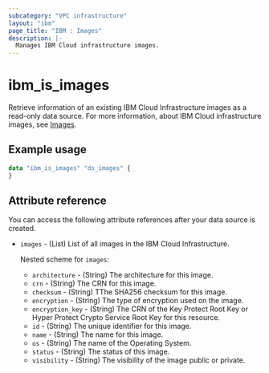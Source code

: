 ```yaml
---
subcategory: "VPC infrastructure"
layout: "ibm"
page_title: "IBM : Images"
description: |-
  Manages IBM Cloud infrastructure images.
---
```


# ibm_is_images
Retrieve information of an existing IBM Cloud Infrastructure images as a read-only data source. For more information, about IBM Cloud infrastructure images, see [Images](https://cloud.ibm.com/docs/vpc?topic=vpc-about-images).

## Example usage

```terraform
data "ibm_is_images" "ds_images" {
}
```

## Attribute reference
You can access the following attribute references after your data source is created. 

- `images` - (List) List of all images in the IBM Cloud Infrastructure.

  Nested scheme for `images`:
  - `architecture` - (String) The architecture for this image.
  - `crn` - (String) The CRN for this image.
  - `checksum` - (String) TThe SHA256 checksum for this image.
  - `encryption` - (String) The type of encryption used on the image.
  - `encryption_key` - (String) The CRN of the Key Protect Root Key or Hyper Protect Crypto Service Root Key for this resource.
  - `id` - (String) The unique identifier for this image.
  - `name` - (String) The name for this image.
  - `os` - (String) The name of the Operating System.
  - `status` - (String) The status of this image.
  - `visibility` - (String) The visibility of the image public or private.


